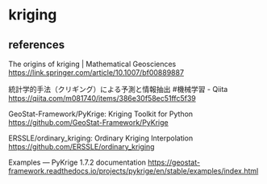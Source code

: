# kriging

##  references
The origins of kriging | Mathematical Geosciences
https://link.springer.com/article/10.1007/bf00889887

統計学的手法（クリギング）による予測と情報抽出 #機械学習 - Qiita
https://qiita.com/m081740/items/386e30f58ec51ffc5f39

GeoStat-Framework/PyKrige: Kriging Toolkit for Python
https://github.com/GeoStat-Framework/PyKrige

ERSSLE/ordinary_kriging: Ordinary Kriging Interpolation
https://github.com/ERSSLE/ordinary_kriging

Examples — PyKrige 1.7.2 documentation
https://geostat-framework.readthedocs.io/projects/pykrige/en/stable/examples/index.html
